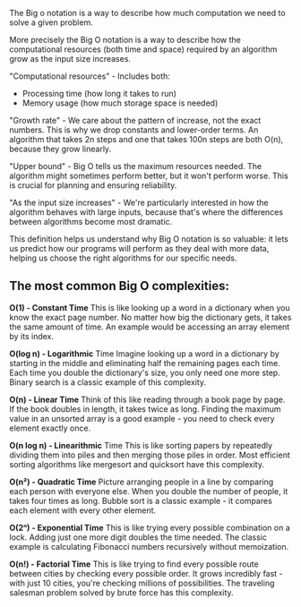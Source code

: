 The Big o notation is a way to describe how much computation we need to solve a given problem.

More precisely the Big O notation is a way to describe how the computational resources (both time and space) required by an algorithm grow as the input size increases.

"Computational resources" - Includes both:
- Processing time (how long it takes to run)
- Memory usage (how much storage space is needed)

"Growth rate" - We care about the pattern of increase, not the exact numbers. This is why we drop constants and lower-order terms. An algorithm that takes 2n steps and one that takes 100n steps are both O(n), because they grow linearly.

"Upper bound" - Big O tells us the maximum resources needed. The algorithm might sometimes perform better, but it won't perform worse. This is crucial for planning and ensuring reliability.

"As the input size increases" - We're particularly interested in how the algorithm behaves with large inputs, because that's where the differences between algorithms become most dramatic.

This definition helps us understand why Big O notation is so valuable: it lets us predict how our programs will perform as they deal with more data, helping us choose the right algorithms for our specific needs.

## The most common Big O complexities:
**O(1) - Constant Time** 
This is like looking up a word in a dictionary when you know the exact page number. No matter how big the dictionary gets, it takes the same amount of time. An example would be accessing an array element by its index.

**O(log n) - Logarithmic**
Time Imagine looking up a word in a dictionary by starting in the middle and eliminating half the remaining pages each time. Each time you double the dictionary's size, you only need one more step. Binary search is a classic example of this complexity.

**O(n) - Linear Time**
Think of this like reading through a book page by page. If the book doubles in length, it takes twice as long. Finding the maximum value in an unsorted array is a good example - you need to check every element exactly once.

**O(n log n) - Linearithmic**
Time This is like sorting papers by repeatedly dividing them into piles and then merging those piles in order. Most efficient sorting algorithms like mergesort and quicksort have this complexity.

**O(n²) - Quadratic Time**
Picture arranging people in a line by comparing each person with everyone else. When you double the number of people, it takes four times as long. Bubble sort is a classic example - it compares each element with every other element.

**O(2ⁿ) - Exponential Time**
This is like trying every possible combination on a lock. Adding just one more digit doubles the time needed. The classic example is calculating Fibonacci numbers recursively without memoization.

**O(n!) - Factorial Time**
This is like trying to find every possible route between cities by checking every possible order. It grows incredibly fast - with just 10 cities, you're checking millions of possibilities. The traveling salesman problem solved by brute force has this complexity.